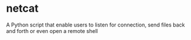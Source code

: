 # netcat
A Python script that enable users to listen for connection, send files back and forth or even open a remote shell
